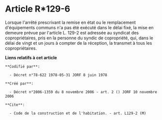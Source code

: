 # Article R*129-6

Lorsque l'arrêté prescrivant la remise en état ou le remplacement d'équipements communs n'a pas été exécuté dans le délai
fixé, la mise en demeure prévue par l'article L. 129-2 est adressée au syndicat des copropriétaires, pris en la personne du
syndic de copropriété, qui, dans le délai de vingt et un jours à compter de la réception, la transmet à tous les
copropriétaires.

**Liens relatifs à cet article**

	**Codifié par**:

	  - Décret n°78-622 1978-05-31 JORF 8 juin 1978

	**Créé par**:

	  - Décret n°2006-1359 du 8 novembre 2006 - art. 2 () JORF 10 novembre 2006

	**Cite**:

	  - Code de la construction et de l'habitation. - art. L129-2 (M)

